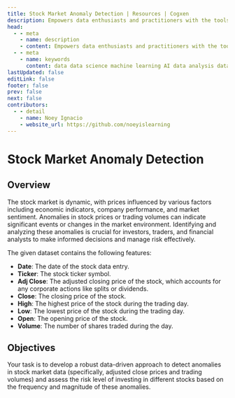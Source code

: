 ```yaml
---
title: Stock Market Anomaly Detection | Resources | Cogxen
description: Empowers data enthusiasts and practitioners with the tools and knowledge to unlock the potential of data.
head:
  - - meta
    - name: description
    - content: Empowers data enthusiasts and practitioners with the tools and knowledge to unlock the potential of data.
  - - meta
    - name: keywords
      content: data data science machine learning AI data analysis data-driven data enthusiasts data practitioners
lastUpdated: false
editLink: false
footer: false
prev: false
next: false
contributors:
  - - detail
    - name: Noey Ignacio
    - website_url: https://github.com/noeyislearning
---
```


# Stock Market Anomaly Detection

<DownloadBadge githubURL=""></DownloadBadge>

## Overview

The stock market is dynamic, with prices influenced by various factors including economic indicators, company performance, and market sentiment. Anomalies in stock prices or trading volumes can indicate significant events or changes in the market environment. Identifying and analyzing these anomalies is crucial for investors, traders, and financial analysts to make informed decisions and manage risk effectively.

The given dataset contains the following features:

- **Date**: The date of the stock data entry.
- **Ticker**: The stock ticker symbol.
- **Adj Close**: The adjusted closing price of the stock, which accounts for any corporate actions like splits or dividends.
- **Close**: The closing price of the stock.
- **High**: The highest price of the stock during the trading day.
- **Low**: The lowest price of the stock during the trading day.
- **Open**: The opening price of the stock.
- **Volume**: The number of shares traded during the day.

## Objectives

Your task is to develop a robust data-driven approach to detect anomalies in stock market data (specifically, adjusted close prices and trading volumes) and assess the risk level of investing in different stocks based on the frequency and magnitude of these anomalies.
